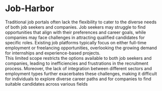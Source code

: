 # Job-Harbor
Traditional job portals often lack the flexibility to cater to the diverse needs of both job seekers and companies. Job seekers may struggle to find opportunities that align with their preferences and career goals, while companies may face challenges in attracting qualified candidates for specific roles. Existing job platforms typically focus on either full-time employment or freelancing opportunities, overlooking the growing demand for internships and experience-based
projects. 
<br>This limited scope restricts the options available to both job seekers and companies, leading to inefficiencies and frustrations in the recruitment process. Moreover, the lack of integration between different sectors and employment types further exacerbates these challenges, making it difficult for individuals to explore diverse career paths and for companies to find suitable candidates across various fields

